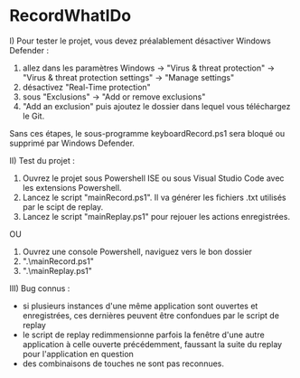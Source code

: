 # RecordWhatIDo

I) Pour tester le projet, vous devez préalablement désactiver Windows Defender :
  1) allez dans les paramètres Windows -> "Virus & threat protection" -> "Virus & threat protection settings" -> "Manage settings"
  2) désactivez "Real-Time protection"
  3) sous "Exclusions" -> "Add or remove exclusions"
  4) "Add an exclusion" puis ajoutez le dossier dans lequel vous téléchargez le Git.

Sans ces étapes, le sous-programme keyboardRecord.ps1 sera bloqué ou supprimé par Windows Defender.


II) Test du projet :

  1) Ouvrez le projet sous Powershell ISE ou sous Visual Studio Code avec les extensions Powershell.
  2) Lancez le script "mainRecord.ps1". Il va générer les fichiers .txt utilisés par le scipt de replay.
  3) Lancez le script "mainReplay.ps1" pour rejouer les actions enregistrées.

OU

  1) Ouvrez une console Powershell, naviguez vers le bon dossier
  2) ".\mainRecord.ps1"
  3) ".\mainReplay.ps1"
  
  


III) Bug connus :
- si plusieurs instances d'une même application sont ouvertes et enregistrées, ces dernières peuvent être confondues par le script de replay
- le script de replay redimmensionne parfois la fenêtre d'une autre application à celle ouverte précédemment, faussant la suite du replay pour l'application en question
- des combinaisons de touches ne sont pas reconnues.
